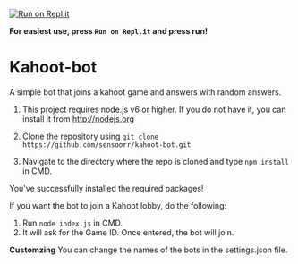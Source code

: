 [![Run on Repl.it](https://repl.it/badge/github/sensoorr/kahoot-bot)](https://repl.it/github/)

**For easiest use, press `Run on Repl.it` and press run!**

# Kahoot-bot
A simple bot that joins a kahoot game and answers with random answers.

1. This project requires node.js v6 or higher. If you do not have it, you can install it from http://nodejs.org

2. Clone the repository using ```git clone https://github.com/sensoorr/kahoot-bot.git```

3. Navigate to the directory where the repo is cloned and type ```npm install``` in CMD.

You've successfully installed the required packages!

If you want the bot to join a Kahoot lobby, do the following:

1. Run `node index.js` in CMD.
2. It will ask for the Game ID. Once entered, the bot will join.

**Customzing**
You can change the names of the bots in the settings.json file.